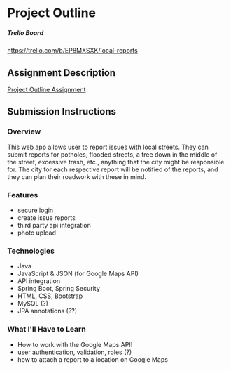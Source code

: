 # Project Outline

##### Trello Board #####
https://trello.com/b/EP8MXSXK/local-reports

## Assignment Description
[Project Outline Assignment](https://education.launchcode.org/liftoff/assignments/project-outline/)

## Submission Instructions

### Overview
This web app allows user to report issues with local streets. They can submit reports for potholes, flooded streets, a tree down in the middle of the street, excessive trash, etc., anything that the city might be responsible for. The city for each respective report will be notified of the reports, and they can plan their roadwork with these in mind.

### Features
 - secure login
 - create issue reports
 - third party api integration 
 - photo upload 

### Technologies
 - Java
 - JavaScript & JSON (for Google Maps API)
 - API integration
 - Spring Boot, Spring Security
 - HTML, CSS, Bootstrap
 - MySQL (?)
 - JPA annotations (??)
 
### What I'll Have to Learn
 - How to work with the Google Maps API!
 - user authentication, validation, roles (?)
 - how to attach a report to a location on Google Maps
